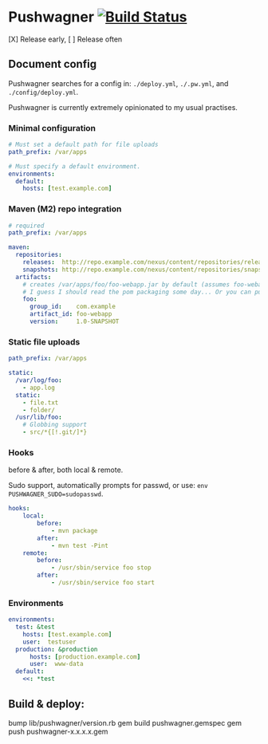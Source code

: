 # Pushwagner [![Build Status](https://secure.travis-ci.org/oc/pushwagner.png)](http://travis-ci.org/oc/pushwagner)

[X] Release early, [ ] Release often

## Document config

Pushwagner searches for a config in: `./deploy.yml`, `./.pw.yml`, and `./config/deploy.yml`.

Pushwagner is currently extremely opinionated to my usual practises.

### Minimal configuration

````yaml
# Must set a default path for file uploads
path_prefix: /var/apps

# Must specify a default environment.
environments:
  default:
    hosts: [test.example.com]
````

### Maven (M2) repo integration

````yaml
# required
path_prefix: /var/apps

maven:
  repositories:
    releases:  http://repo.example.com/nexus/content/repositories/releases
    snapshots: http://repo.example.com/nexus/content/repositories/snapshots
  artifacts:
    # creates /var/apps/foo/foo-webapp.jar by default (assumes foo-webapp is a jar)
    # I guess I should read the pom packaging some day... Or you can pull req it.
    foo:
      group_id:    com.example
      artifact_id: foo-webapp
      version:     1.0-SNAPSHOT
````

### Static file uploads

````yaml
path_prefix: /var/apps

static:
  /var/log/foo:
    - app.log
  static:
  	- file.txt
  	- folder/
  /usr/lib/foo:
    # Globbing support
  	- src/*{[!.git/]*}
````

### Hooks

before & after, both local & remote.

Sudo support, automatically prompts for passwd, or use: `env PUSHWAGNER_SUDO=sudopasswd`.

````yaml
hooks:
	local:
		before:
			- mvn package
		after:
			- mvn test -Pint
	remote:
		before:
			- /usr/sbin/service foo stop
		after:
			- /usr/sbin/service foo start
````

### Environments

````yaml
environments:
  test: &test
    hosts: [test.example.com]
    user:  testuser
  production: &production
      hosts: [production.example.com]
      user:  www-data
  default:
    <<: *test
````


## Build & deploy:

bump lib/pushwagner/version.rb
gem build pushwagner.gemspec
gem push pushwagner-x.x.x.x.gem
